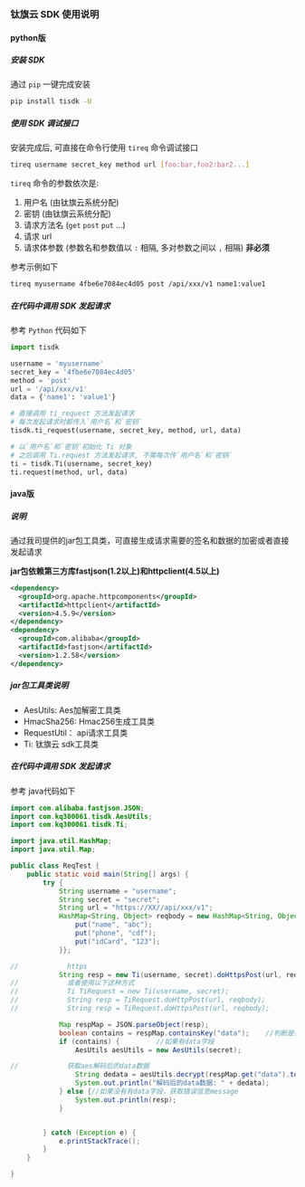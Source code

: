 ### 钛旗云 SDK 使用说明

#### python版

##### 安装 SDK

通过 `pip` 一键完成安装

```sh
pip install tisdk -U
```

##### 使用 SDK 调试接口

安装完成后, 可直接在命令行使用 `tireq` 命令调试接口

```sh
tireq username secret_key method url [foo:bar,foo2:bar2...]
```

`tireq` 命令的参数依次是:

1. 用户名 (由钛旗云系统分配)
2. 密钥 (由钛旗云系统分配)
3. 请求方法名 (`get` `post` `put` ...)
4. 请求 url
5. 请求体参数 (参数名和参数值以 `:` 相隔, 多对参数之间以 `,` 相隔) **非必须**

参考示例如下

```sh
tireq myusername 4fbe6e7084ec4d05 post /api/xxx/v1 name1:value1
```

##### 在代码中调用 SDK 发起请求

参考 `Python` 代码如下

```python
import tisdk

username = 'myusername'
secret_key = '4fbe6e7084ec4d05'
method = 'post'
url = '/api/xxx/v1'
data = {'name1': 'value1'}

# 直接调用 ti_request 方法发起请求
# 每次发起请求时都传入`用户名`和`密钥`
tisdk.ti_request(username, secret_key, method, url, data)

# 以`用户名`和`密钥`初始化 Ti 对象
# 之后调用 Ti.request 方法发起请求, 不需每次传`用户名`和`密钥`
ti = tisdk.Ti(username, secret_key)
ti.request(method, url, data)

```

#### java版

##### 说明

通过我司提供的jar包工具类，可直接生成请求需要的签名和数据的加密或者直接发起请求

**jar包依赖第三方库fastjson(1.2以上)和httpclient(4.5以上)**

```xml
<dependency>
  <groupId>org.apache.httpcomponents</groupId>
  <artifactId>httpclient</artifactId>
  <version>4.5.9</version>
</dependency>
<dependency>
  <groupId>com.alibaba</groupId>
  <artifactId>fastjson</artifactId>
  <version>1.2.58</version>
</dependency>
```

##### jar包工具类说明

- AesUtils: Aes加解密工具类
- HmacSha256: Hmac256生成工具类
- RequestUtil： api请求工具类
- Ti: 钛旗云 sdk工具类

##### 在代码中调用 SDK 发起请求

参考 java代码如下

```java
import com.alibaba.fastjson.JSON;
import com.kq300061.tisdk.AesUtils;
import com.kq300061.tisdk.Ti;

import java.util.HashMap;
import java.util.Map;

public class ReqTest {
    public static void main(String[] args) {
        try {
            String username = "username";
            String secret = "secret";
            String url = "https://XX//api/xxx/v1";
            HashMap<String, Object> reqbody = new HashMap<String, Object>() {{
                put("name", "abc");
                put("phone", "cdf");
                put("idCard", "123");
            }};

//            https
            String resp = new Ti(username, secret).doHttpsPost(url, reqbody);
//            或者使用以下这种方式
//            Ti TiRequest = new Ti(username, secret);
//            String resp = TiRequest.doHttpPost(url, reqbody);
//            String resp = TiRequest.doHttpsPost(url, reqbody);

            Map respMap = JSON.parseObject(resp);
            boolean contains = respMap.containsKey("data");    //判断是否包含data
            if (contains) {         //如果有data字段
                AesUtils aesUtils = new AesUtils(secret);

//            获取aes解码后的data数据
                String dedata = aesUtils.decrypt(respMap.get("data").toString());
                System.out.println("解码后的data数据: " + dedata);
            } else {//如果没有有data字段，获取错误信息message
                System.out.println(resp);
            }


        } catch (Exception e) {
            e.printStackTrace();
        }
    }

}
```